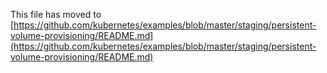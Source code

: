 This file has moved to [https://github.com/kubernetes/examples/blob/master/staging/persistent-volume-provisioning/README.md](https://github.com/kubernetes/examples/blob/master/staging/persistent-volume-provisioning/README.md)